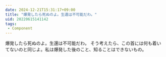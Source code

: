 ```yaml
---
date: 2024-12-21T15:31:17+09:00
title: "爆発したら死ぬのよ。生還は不可能だわ。"
uid: 20220615141142
tags:
 - Component
---
```


爆発したら死ぬのよ。生還は不可能だわ。
そう考えたら、この首には何も着いてないのと同じよ。私は爆発した後のこと、知ることはできないもの。